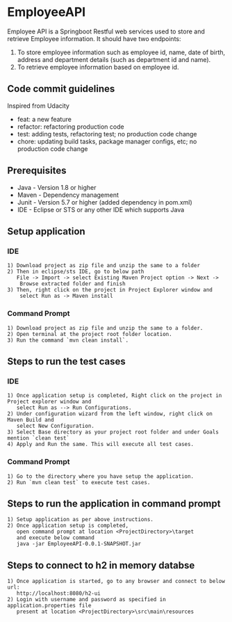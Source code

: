 # EmployeeAPI

Employee API is a Springboot Restful web services used to store and retrieve Employee information. 
It should have two endpoints:
1) To store employee information such as employee id, name, date of birth, address and department details (such as department id and name).
2) To retrieve employee information based on employee id.

## Code commit guidelines

Inspired from Udacity

- feat: a new feature
- refactor: refactoring production code
- test: adding tests, refactoring test; no production code change
- chore: updating build tasks, package manager configs, etc; no production code change

## Prerequisites

- Java - Version 1.8 or higher
- Maven - Dependency management
- Junit - Version 5.7 or higher (added dependency in pom.xml)
- IDE - Eclipse or STS or any other IDE which supports Java

## Setup application

### IDE
```
1) Download project as zip file and unzip the same to a folder
2) Then in eclipse/sts IDE, go to below path
   File -> Import -> select Existing Maven Project option -> Next ->
   	Browse extracted folder and finish
3) Then, right click on the project in Project Explorer window and
	select Run as -> Maven install
```

### Command Prompt
```
1) Download project as zip file and unzip the same to a folder.
2) Open terminal at the project root folder location.
3) Run the command `mvn clean install`.
```

## Steps to run the test cases

### IDE
```
1) Once application setup is completed, Right click on the project in Project explorer window and
   select Run as --> Run Configurations.
2) Under configuration wizard from the left window, right click on Maven Build and
   select New Configuration.
3) Select Base directory as your project root folder and under Goals mention `clean test`
4) Apply and Run the same. This will execute all test cases.
```

### Command Prompt
```
1) Go to the directory where you have setup the application.
2) Run `mvn clean test` to execute test cases.
```

## Steps to run the application in command prompt
```
1) Setup application as per above instructions.
2) Once application setup is completed,
   open command prompt at location <ProjectDirectory>\target
   and execute below command
   java -jar EmployeeAPI-0.0.1-SNAPSHOT.jar
```

## Steps to connect to h2 in memory databse
```
1) Once application is started, go to any browser and connect to below url:
   http://localhost:8080/h2-ui
2) Login with username and password as specified in application.properties file 
   present at location <ProjectDirectory>\src\main\resources
```